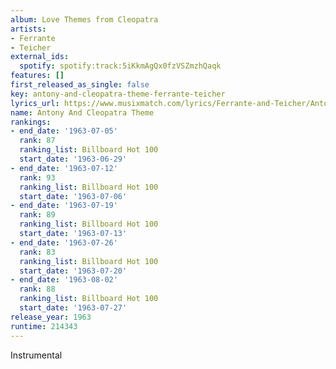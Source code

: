 ```yaml
---
album: Love Themes from Cleopatra
artists:
- Ferrante
- Teicher
external_ids:
  spotify: spotify:track:5iKkmAgQx0fzVSZmzhQaqk
features: []
first_released_as_single: false
key: antony-and-cleopatra-theme-ferrante-teicher
lyrics_url: https://www.musixmatch.com/lyrics/Ferrante-and-Teicher/Antony-and-Cleopatra-Theme
name: Antony And Cleopatra Theme
rankings:
- end_date: '1963-07-05'
  rank: 87
  ranking_list: Billboard Hot 100
  start_date: '1963-06-29'
- end_date: '1963-07-12'
  rank: 93
  ranking_list: Billboard Hot 100
  start_date: '1963-07-06'
- end_date: '1963-07-19'
  rank: 89
  ranking_list: Billboard Hot 100
  start_date: '1963-07-13'
- end_date: '1963-07-26'
  rank: 83
  ranking_list: Billboard Hot 100
  start_date: '1963-07-20'
- end_date: '1963-08-02'
  rank: 88
  ranking_list: Billboard Hot 100
  start_date: '1963-07-27'
release_year: 1963
runtime: 214343
---
```

Instrumental
